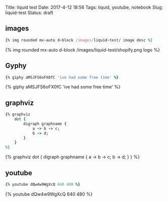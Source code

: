 Title: liquid test
Date: 2017-4-12 18:56
Tags: liquid, youtube, notebook
Slug: liquid-test
Status: draft


  <!-- No title  -->


## images


```rb
{% img rounded mx-auto d-block /images/liquid-test/ image desc %}
```


{% img rounded mx-auto d-block /images/liquid-test/shopify.png logo %}




## Gyphy

```rb
{% giphy aMSJFS6oFX0fC 'ive had some free time' %}
```

{% giphy aMSJFS6oFX0fC 'ive had some free time' %}

## graphviz

```rb
{% graphviz
    dot {
        digraph graphname {
            a -> b -> c;
            b -> d;
        }
    }
%}

```




{% graphviz
    dot {
        digraph graphname {
            a -> b -> c;
            b -> d;
        }
    }
%}


## youtube


```rb
{% youtube dQw4w9WgXcQ 640 480 %}

```


{% youtube dQw4w9WgXcQ 640 480 %}